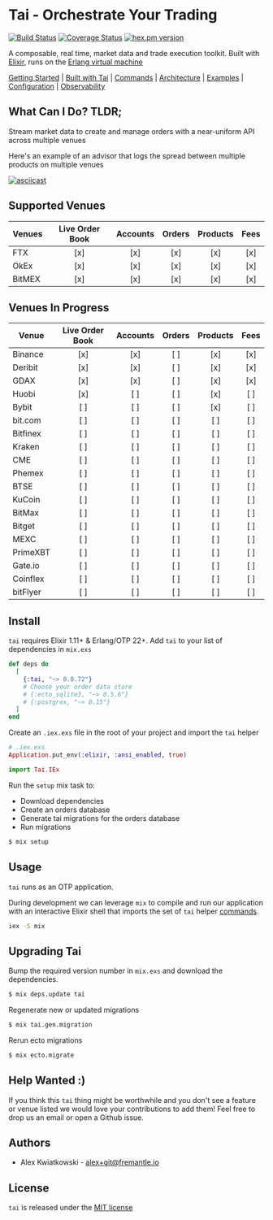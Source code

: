 # Tai - Orchestrate Your Trading

[![Build Status](https://github.com/fremantle-industries/tai/workflows/test/badge.svg?branch=main)](https://github.com/fremantle-industries/tai/actions?query=workflow%3Atest)
[![Coverage Status](https://coveralls.io/repos/github/fremantle-industries/tai/badge.svg?branch=main)](https://coveralls.io/github/fremantle-industries/tai?branch=main)
[![hex.pm version](https://img.shields.io/hexpm/v/tai.svg?style=flat)](https://hex.pm/packages/tai)

A composable, real time, market data and trade execution toolkit. Built with [Elixir](https://elixir-lang.org/), runs on the [Erlang virtual machine](http://erlang.org/faq/implementations.html)

[Getting Started](./docs/GETTING_STARTED.md) | [Built with Tai](./docs/BUILT_WITH_TAI.md) | [Commands](./docs/COMMANDS.md) | [Architecture](./docs/ARCHITECTURE.md) | [Examples](./apps/examples) | [Configuration](./docs/CONFIGURATION.md) | [Observability](./docs/OBSERVABILITY.md)

## What Can I Do? TLDR;

Stream market data to create and manage orders with a near-uniform API across multiple venues

Here's an example of an advisor that logs the spread between multiple products on multiple venues

[![asciicast](https://asciinema.org/a/259561.svg)](https://asciinema.org/a/259561)

## Supported Venues

| Venues | Live Order Book | Accounts | Orders | Products | Fees |
| ------ | :-------------: | :------: | :----: | :------: | :--: |
| FTX    |       [x]       |   [x]    |  [x]   |   [x]    | [x]  |
| OkEx   |       [x]       |   [x]    |  [x]   |   [x]    | [x]  |
| BitMEX |       [x]       |   [x]    |  [x]   |   [x]    | [x]  |

## Venues In Progress

| Venue    | Live Order Book | Accounts | Orders | Products | Fees |
| -------- | :-------------: | :------: | :----: | :------: | :--: |
| Binance  |       [x]       |   [x]    |   [ ]  |   [x]    | [x]  |
| Deribit  |       [x]       |   [x]    |   [ ]  |   [x]    | [x]  |
| GDAX     |       [x]       |   [x]    |   [ ]  |   [x]    | [x]  |
| Huobi    |       [x]       |   [ ]    |   [ ]  |   [x]    | [ ]  |
| Bybit    |       [ ]       |   [ ]    |   [ ]  |   [x]    | [ ]  |
| bit.com  |       [ ]       |   [ ]    |   [ ]  |   [ ]    | [ ]  |
| Bitfinex |       [ ]       |   [ ]    |   [ ]  |   [ ]    | [ ]  |
| Kraken   |       [ ]       |   [ ]    |   [ ]  |   [ ]    | [ ]  |
| CME      |       [ ]       |   [ ]    |   [ ]  |   [ ]    | [ ]  |
| Phemex   |       [ ]       |   [ ]    |   [ ]  |   [ ]    | [ ]  |
| BTSE     |       [ ]       |   [ ]    |   [ ]  |   [ ]    | [ ]  |
| KuCoin   |       [ ]       |   [ ]    |   [ ]  |   [ ]    | [ ]  |
| BitMax   |       [ ]       |   [ ]    |   [ ]  |   [ ]    | [ ]  |
| Bitget   |       [ ]       |   [ ]    |   [ ]  |   [ ]    | [ ]  |
| MEXC     |       [ ]       |   [ ]    |   [ ]  |   [ ]    | [ ]  |
| PrimeXBT |       [ ]       |   [ ]    |   [ ]  |   [ ]    | [ ]  |
| Gate.io  |       [ ]       |   [ ]    |   [ ]  |   [ ]    | [ ]  |
| Coinflex |       [ ]       |   [ ]    |   [ ]  |   [ ]    | [ ]  |
| bitFlyer |       [ ]       |   [ ]    |   [ ]  |   [ ]    | [ ]  |

## Install

`tai` requires Elixir 1.11+ & Erlang/OTP 22+. Add `tai` to your list of dependencies in `mix.exs`

```elixir
def deps do
  [
    {:tai, "~> 0.0.72"}
    # Choose your order data store
    # {:ecto_sqlite3, "~> 0.5.6"}
    # {:postgrex, "~> 0.15"}
  ]
end
```

Create an `.iex.exs` file in the root of your project and import the `tai` helper

```elixir
# .iex.exs
Application.put_env(:elixir, :ansi_enabled, true)

import Tai.IEx
```

Run the `setup` mix task to:

* Download dependencies
* Create an orders database
* Generate tai migrations for the orders database
* Run migrations

```bash
$ mix setup
```

## Usage

`tai` runs as an OTP application.

During development we can leverage `mix` to compile and run our application with an
interactive Elixir shell that imports the set of `tai` helper [commands](./docs/COMMANDS.md).

```bash
iex -S mix
```

## Upgrading Tai

Bump the required version number in `mix.exs` and download the dependencies.

```bash
$ mix deps.update tai
```

Regenerate new or updated migrations

```bash
$ mix tai.gen.migration
```

Rerun ecto migrations

```bash
$ mix ecto.migrate
```

## Help Wanted :)

If you think this `tai` thing might be worthwhile and you don't see a feature
or venue listed we would love your contributions to add them! Feel free to
drop us an email or open a Github issue.

## Authors

- Alex Kwiatkowski - alex+git@fremantle.io

## License

`tai` is released under the [MIT license](./LICENSE.md)
